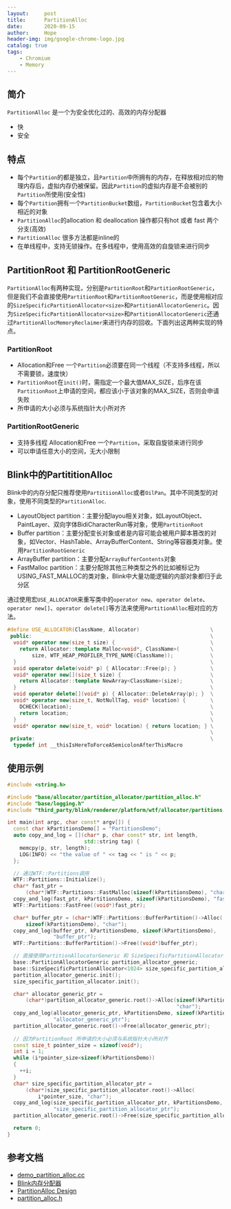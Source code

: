 ```yaml
---
layout:     post
title:      PartitionAlloc
date:       2020-09-15
author:     Hope
header-img: img/google-chrome-logo.jpg
catalog: true
tags:
    - Chromium
    - Memory
---
```

## 简介
`PartitionAlloc` 是一个为安全优化过的、高效的内存分配器
- 快
- 安全

## 特点
- 每个`Partition`的都是独立，且`Partition`中所拥有的内存，在释放相对应的物理内存后，虚拟内存仍被保留。因此`Partition`的虚拟内存是不会被别的`Partition`所使用(安全性)
- 每个`Partition`拥有一个`PartitionBucket`数组，`PartitionBucket`包含着大小相近的对象
- `PartitionAlloc`的allocation 和 deallocation 操作都只有hot 或者 fast 两个分支(高效)
- `PartitionAlloc` 很多方法都是inline的
- 在单线程中，支持无锁操作。在多线程中，使用高效的自旋锁来进行同步

## PartitionRoot 和 PartitionRootGeneric
`PartitionAlloc`有两种实现，分别是`PartitionRoot`和`PartitionRootGeneric`，但是我们不会直接使用`PartitionRoot`和`PartitionRootGeneric`，而是使用相对应的`SizeSpecificPartitionAllocator<size>`和`PartitionAllocatorGeneric`。因为`SizeSpecificPartitionAllocator<size>`和`PartitionAllocatorGeneric`还通过`PartitionAllocMemoryReclaimer`来进行内存的回收。下面列出这两种实现的特点。
### PartitionRoot
- Allocation和Free 一个`Partition`必须要在同一个线程（不支持多线程，所以不需要锁，速度快）
- `PartitionRoot`在`init()`时，需指定一个最大值MAX_SIZE，后序在该`PartitionRoot`上申请的空间，都应该小于该对象的MAX_SIZE，否则会申请失败
- 所申请的大小必须与系统指针大小所对齐

### PartitionRootGeneric
- 支持多线程 Allocation和Free 一个`Partition`，采取自旋锁来进行同步
- 可以申请任意大小的空间，无大小限制

## Blink中的PartititionAlloc
Blink中的内存分配只推荐使用`PartitiionAlloc`或者`OilPan`。其中不同类型的对象，使用不同类型的`PartitionAlloc`.

* LayoutObject partition：主要分配layou相关对象，如LayoutObject、PaintLayer、双向字体BidiCharacterRun等对象，使用`PartitionRoot`
* Buffer partition：主要分配变长对象或者是内容可能会被用户脚本篡改的对象，如Vector、HashTable、ArrayBufferContent、String等容器类对象。使用`PartitionRootGeneric`
* ArrayBuffer partition：主要分配`ArrayBufferContents`对象
* FastMalloc partition：主要分配除其他三种类型之外的比如被标记为USING_FAST_MALLOC的类对象，Blink中大量功能逻辑的内部对象都归于此分区

通过使用宏`USE_ALLOCATOR`来重写类中的`operator new`、`operator delete`、`operator new[]`、`operator delete[]`等方法来使用`PartitionAlloc`相对应的方法。
``` C++
#define USE_ALLOCATOR(ClassName, Allocator)                       \
 public:                                                          \
  void* operator new(size_t size) {                               \
    return Allocator::template Malloc<void*, ClassName>(          \
        size, WTF_HEAP_PROFILER_TYPE_NAME(ClassName));            \
  }                                                               \
  void operator delete(void* p) { Allocator::Free(p); }           \
  void* operator new[](size_t size) {                             \
    return Allocator::template NewArray<ClassName>(size);         \
  }                                                               \
  void operator delete[](void* p) { Allocator::DeleteArray(p); }  \
  void* operator new(size_t, NotNullTag, void* location) {        \
    DCHECK(location);                                             \
    return location;                                              \
  }                                                               \
  void* operator new(size_t, void* location) { return location; } \
                                                                  \
 private:                                                         \
  typedef int __thisIsHereToForceASemicolonAfterThisMacro
```

## 使用示例
``` C++
#include <string.h>

#include "base/allocator/partition_allocator/partition_alloc.h"
#include "base/logging.h"
#include "third_party/blink/renderer/platform/wtf/allocator/partitions.h"

int main(int argc, char const* argv[]) {
  const char kPartitionsDemo[] = "PartitionsDemo";
  auto copy_and_log = [](char* p, char const* str, int length,
                         std::string tag) {
    memcpy(p, str, length);
    LOG(INFO) << "the value of " << tag << " is " << p;
  };

  // 通过WTF::Partitions调用
  WTF::Partitions::Initialize();
  char* fast_ptr =
      (char*)WTF::Partitions::FastMalloc(sizeof(kPartitionsDemo), "char");
  copy_and_log(fast_ptr, kPartitionsDemo, sizeof(kPartitionsDemo), "fast_ptr");
  WTF::Partitions::FastFree((void*)fast_ptr);

  char* buffer_ptr = (char*)WTF::Partitions::BufferPartition()->Alloc(
      sizeof(kPartitionsDemo), "char");
  copy_and_log(buffer_ptr, kPartitionsDemo, sizeof(kPartitionsDemo),
               "buffer_ptr");
  WTF::Partitions::BufferPartition()->Free((void*)buffer_ptr);

  // 直接使用PartitionAllocatorGeneric 和 SizeSpecificPartitionAllocator<size>
  base::PartitionAllocatorGeneric partition_allocator_generic;
  base::SizeSpecificPartitionAllocator<1024> size_specific_partition_allocator;
  partition_allocator_generic.init();
  size_specific_partition_allocator.init();

  char* allocator_generic_ptr =
      (char*)partition_allocator_generic.root()->Alloc(sizeof(kPartitionsDemo),
                                                       "char");
  copy_and_log(allocator_generic_ptr, kPartitionsDemo, sizeof(kPartitionsDemo),
               "allocator_generic_ptr");
  partition_allocator_generic.root()->Free(allocator_generic_ptr);
  
  // 因为PartitionRoot 所申请的大小必须与系统指针大小所对齐
  const size_t pointer_size = sizeof(void*);
  int i = 1;
  while (i*pointer_size<sizeof(kPartitionsDemo))
  {
    ++i;
  }
  char* size_specific_partition_allocator_ptr =
      (char*)size_specific_partition_allocator.root()->Alloc(
          i*pointer_size, "char");
  copy_and_log(size_specific_partition_allocator_ptr, kPartitionsDemo, sizeof(kPartitionsDemo)+1,
               "size_specific_partition_allocator_ptr");
  partition_allocator_generic.root()->Free(size_specific_partition_allocator_ptr);

  return 0;
}
```
## 参考文档
- [demo_partition_alloc.cc](https://github.com/YuWeiCong/chromium_demo/blob/master/memory/demo_partition_alloc.cc)
- [Blink内存分配器](https://blog.csdn.net/woweiwokuang0000/article/details/50859029)
- [PartitionAlloc Design](https://chromium.googlesource.com/chromium/src/+/master/base/allocator/partition_allocator/PartitionAlloc.md)
- [partition_alloc.h](https://source.chromium.org/chromium/chromium/src/+/master:base/allocator/partition_allocator/partition_alloc.h)